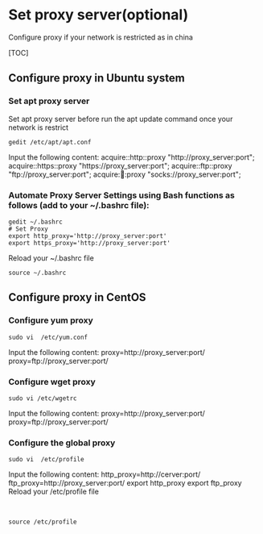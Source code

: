 # Set proxy server(optional)

Configure proxy if your network is restricted as in china

[TOC]



## Configure proxy in Ubuntu system
### Set apt proxy server
Set apt proxy server before run the apt update command once your network is restrict
	

```
gedit /etc/apt/apt.conf
```

Input the following content:
	acquire::http::proxy "http://proxy_server:port";
	acquire::https::proxy "https://proxy_server:port";
	acquire::ftp::proxy "ftp://proxy_server:port";
	acquire::socks::proxy "socks://proxy_server:port";

### Automate Proxy Server Settings using Bash functions as follows (add to your ~/.bashrc file):
	gedit ~/.bashrc
	# Set Proxy
	export http_proxy='http://proxy_server:port'
	export https_proxy='http://proxy_server:port'
Reload your ~/.bashrc file
	

```
source ~/.bashrc
```




## Configure proxy in CentOS
### Configure yum proxy
	sudo vi  /etc/yum.conf
Input the following content:
        proxy=http://proxy_server:port/
        proxy=ftp://proxy_server:port/

### Configure  wget proxy
	sudo vi /etc/wgetrc
Input the following content:
        proxy=http://proxy_server:port/
        proxy=ftp://proxy_server:port/

### Configure the global proxy
	sudo vi  /etc/profile
Input the following content:
        http_proxy=http://cerver:port/
        ftp_proxy=http://proxy_server:port/
        export http_proxy
        export ftp_proxy     
Reload your /etc/profile file

​		

```
source /etc/profile
```

